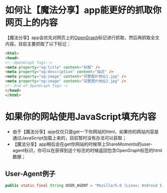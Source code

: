 # 如何让【魔法分享】app能更好的抓取你网页上的内容

【魔法分享】app会优先对网页上的[OpenGraph](http://ogp.me/)标记进行抓取，然后再抓取全文内容。目前主要抓取了以下标记：

```html
<html>
<head>
<!--OpenGraph Tags-->
<meta property="og:title" content="标题" />
<meta property="og:description" content="描述" />
<meta property="og:image" content="完整图片地址1.jpg" />
<meta property="og:image" content="完整图片地址2.jpg" />
<!--End of OpenGraph Tags-->
</head>
</html>

```
# 如果你的网站使用JavaScript填充内容

- 由于【魔法分享】app仅仅只是get一下你网站的html，如果你的网站内容是通过JavaScript加载上来的，目前暂时没有办法可以获取；
- 【魔法分享】app稍后会在get你网站的时候带上ShareMoments的user-agent标识，你可以在获得到这个标志的时候返回包含OpenGraph标签的html数据；

## User-Agent例子
```Java
public static final String USER_AGENT = "Mozilla/5.0 (Linux; Android 5.1.1; Nexus 6 Build/LYZ28E) AppleWebKit/537.36 (KHTML, like Gecko) Chrome/64.0.3112.90 Mobile Safari/537.36 ShareMoments/1.5.2";
```


